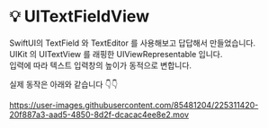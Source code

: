 # 💡 UITextFieldView 
SwiftUI의 TextField 와 TextEditor 를 사용해보고 답답해서 만들었습니다.  
UIKit 의 UITextView 를 래핑한 UIViewRepresentable 입니다.  
입력에 따라 텍스트 입력창의 높이가 동적으로 변합니다.

실제 동작은 아래와 같습니다 👇👇

https://user-images.githubusercontent.com/85481204/225311420-20f887a3-aad5-4850-8d2f-dcacac4ee8e2.mov
